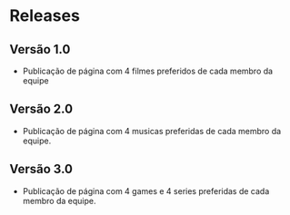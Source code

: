  # Releases
 
 ## Versão 1.0
 
 * Publicação de página com 4 filmes preferidos de cada membro da equipe 
 
 ## Versão 2.0
 
 * Publicação de página com 4 musicas preferidas de cada membro da equipe.

## Versão 3.0
 
 * Publicação de página com 4 games e 4 series preferidas de cada membro da equipe.

